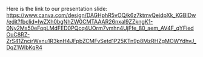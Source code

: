 Here is the link to our presentation slide: https://www.canva.com/design/DAGHphR5vOQ/k6z7ktmvQeidpXk_KGBIDw/edit?fbclid=IwZXh0bgNhZW0CMTAAAR26nxal9ZZkngK1-0Ny2Ms50eFopLMdFED0PQcq4UOrm7vmhn4UjFfe_80_aem_AV4F_qYFiedOuC8RZ-ZrS41ZncirWxnu1R3knH4JFpbZCMFvSetd1P25KTn9p8MzRHZgMOWYdhvJ_DqZ1WIbKqR4
